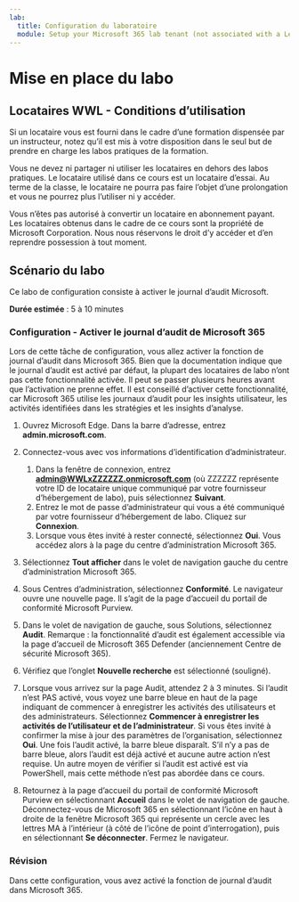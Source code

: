 ```yaml
---
lab:
  title: Configuration du laboratoire
  module: Setup your Microsoft 365 lab tenant (not associated with a Learn module)
---
```


# Mise en place du labo

## Locataires WWL - Conditions d’utilisation
Si un locataire vous est fourni dans le cadre d’une formation dispensée par un instructeur, notez qu’il est mis à votre disposition dans le seul but de prendre en charge les labos pratiques de la formation.

Vous ne devez ni partager ni utiliser les locataires en dehors des labos pratiques. Le locataire utilisé dans ce cours est un locataire d’essai. Au terme de la classe, le locataire ne pourra pas faire l’objet d’une prolongation et vous ne pourrez plus l’utiliser ni y accéder.

Vous n’êtes pas autorisé à convertir un locataire en abonnement payant. Les locataires obtenus dans le cadre de ce cours sont la propriété de Microsoft Corporation. Nous nous réservons le droit d’y accéder et d’en reprendre possession à tout moment.

## Scénario du labo

Ce labo de configuration consiste à activer le journal d’audit Microsoft.

**Durée estimée** : 5 à 10 minutes

### Configuration - Activer le journal d’audit de Microsoft 365

Lors de cette tâche de configuration, vous allez activer la fonction de journal d’audit dans Microsoft 365.  Bien que la documentation indique que le journal d’audit est activé par défaut, la plupart des locataires de labo n’ont pas cette fonctionnalité activée. Il peut se passer plusieurs heures avant que l’activation ne prenne effet.  Il est conseillé d’activer cette fonctionnalité, car Microsoft 365 utilise les journaux d’audit pour les insights utilisateur, les activités identifiées dans les stratégies et les insights d’analyse.

1. Ouvrez Microsoft Edge. Dans la barre d’adresse, entrez **admin.microsoft.com**.

1. Connectez-vous avec vos informations d’identification d’administrateur.
    1. Dans la fenêtre de connexion, entrez **admin@WWLxZZZZZZ.onmicrosoft.com** (où ZZZZZZ représente votre ID de locataire unique communiqué par votre fournisseur d’hébergement de labo), puis sélectionnez **Suivant**.
    1. Entrez le mot de passe d’administrateur qui vous a été communiqué par votre fournisseur d’hébergement de labo. Cliquez sur **Connexion**.
    1. Lorsque vous êtes invité à rester connecté, sélectionnez **Oui**. Vous accédez alors à la page du centre d’administration Microsoft 365.

1. Sélectionnez **Tout afficher** dans le volet de navigation gauche du centre d’administration Microsoft 365.

1. Sous Centres d’administration, sélectionnez **Conformité**.  Le navigateur ouvre une nouvelle page. Il s’agit de la page d’accueil du portail de conformité Microsoft Purview.  

1. Dans le volet de navigation de gauche, sous Solutions, sélectionnez **Audit**.  Remarque : la fonctionnalité d’audit est également accessible via la page d’accueil de Microsoft 365 Defender (anciennement Centre de sécurité Microsoft 365).

1. Vérifiez que l’onglet **Nouvelle recherche** est sélectionné (souligné).

1. Lorsque vous arrivez sur la page Audit, attendez 2 à 3 minutes.  Si l’audit n’est PAS activé, vous voyez une barre bleue en haut de la page indiquant de commencer à enregistrer les activités des utilisateurs et des administrateurs.  Sélectionnez **Commencer à enregistrer les activités de l’utilisateur et de l’administrateur**.  Si vous êtes invité à confirmer la mise à jour des paramètres de l’organisation, sélectionnez **Oui**. Une fois l’audit activé, la barre bleue disparaît.  S’il n’y a pas de barre bleue, alors l’audit est déjà activé et aucune autre action n’est requise.  Un autre moyen de vérifier si l’audit est activé est via PowerShell, mais cette méthode n’est pas abordée dans ce cours.

1. Retournez à la page d’accueil du portail de conformité Microsoft Purview en sélectionnant **Accueil** dans le volet de navigation de gauche. Déconnectez-vous de Microsoft 365 en sélectionnant l’icône en haut à droite de la fenêtre Microsoft 365 qui représente un cercle avec les lettres MA à l’intérieur (à côté de l’icône de point d’interrogation), puis en sélectionnant **Se déconnecter**. Fermez le navigateur.

### Révision

Dans cette configuration, vous avez activé la fonction de journal d’audit dans Microsoft 365.
